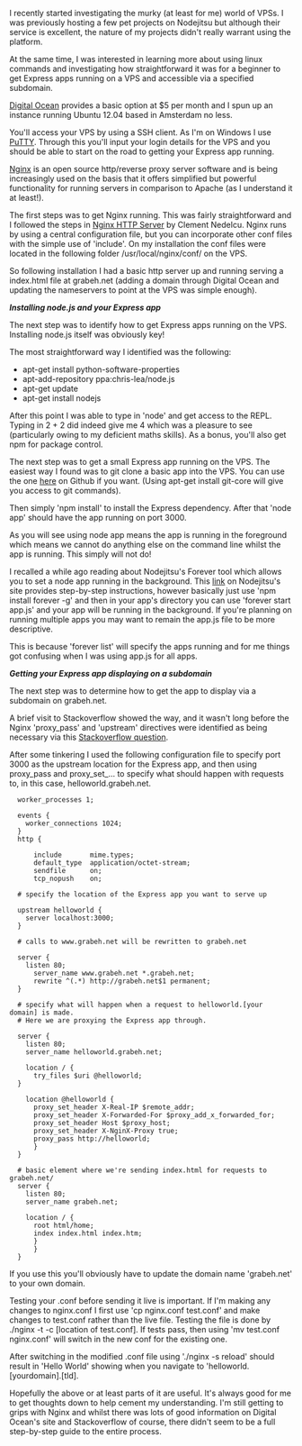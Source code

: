 

I recently started investigating the murky (at least for me) world of VPSs. I was previously hosting a few pet projects on Nodejitsu but although their service is excellent, the nature of my projects didn't really warrant using the platform.

At the same time, I was interested in learning more about using linux commands and investigating how straightforward it was for a beginner to get Express apps running on a VPS and accessible via a specified subdomain.

[Digital Ocean](http://digitalocean.com) provides a basic option at $5 per month and I spun up an instance running Ubuntu 12.04 based in Amsterdam no less.

You'll access your VPS by using a SSH client. As I'm on Windows I use [PuTTY](http://www.chiark.greenend.org.uk/%7Esgtatham/putty/). Through this you'll input your login details for the VPS and you should be able to start on the road to getting your Express app running.

[Nginx](http://wiki.nginx.org/Main) is an open source http/reverse proxy server software and is being increasingly used on the basis that it offers simplified but powerful functionality for running servers in comparison to Apache (as I understand it at least!).

The first steps was to get Nginx running. This was fairly straightforward and I followed the steps in [Nginx HTTP Server](http://www.packtpub.com/nginx-http-server/book) by Clement Nedelcu. Nginx runs by using a central configuration file, but you can incorporate other conf files with the simple use of 'include'. On my installation the conf files were located in the following folder /usr/local/nginx/conf/ on the VPS.

So following installation I had a basic http server up and running serving a index.html file at grabeh.net (adding a domain through Digital Ocean and updating the nameservers to point at the VPS was simple enough).

**_Installing node.js and your Express app_**

The next step was to identify how to get Express apps running on the VPS. Installing node.js itself was obviously key!

The most straightforward way I identified was the following:

*   apt-get install python-software-properties
*   apt-add-repository ppa:chris-lea/node.js
*   apt-get update
*   apt-get install nodejs

After this point I was able to type in 'node' and get access to the REPL. Typing in 2 + 2 did indeed give me 4 which was a pleasure to see (particularly owing to my deficient maths skills). As a bonus, you'll also get npm for package control.

The next step was to get a small Express app running on the VPS. The easiest way I found was to git clone a basic app into the VPS. You can use the one [here](http://github.com/Grabbeh/express-hello-world) on Github if you want. (Using apt-get install git-core will give you access to git commands).

Then simply 'npm install' to install the Express dependency. After that 'node app' should have the app running on port 3000.

As you will see using node app means the app is running in the foreground which means we cannot do anything else on the command line whilst the app is running. This simply will not do!

I recalled a while ago reading about Nodejitsu's Forever tool which allows you to set a node app running in the background. This [link](http://blog.nodejitsu.com/keep-a-nodejs-server-up-with-forever) on Nodejitsu's site provides step-by-step instructions, however basically just use 'npm install forever -g' and then in your app's directory you can use 'forever start app.js' and your app will be running in the background. If you're planning on running multiple apps you may want to remain the app.js file to be more descriptive.

This is because 'forever list' will specify the apps running and for me things got confusing when I was using app.js for all apps.

**_Getting your Express app displaying on a subdomain_**

The next step was to determine how to get the app to display via a subdomain on grabeh.net.

A brief visit to Stackoverflow showed the way, and it wasn't long before the Nginx 'proxy_pass' and 'upstream' directives were identified as being necessary via this [Stackoverflow question](http://stackoverflow.com/questions/5009324/node-js-nginx-and-now).

After some tinkering I used the following configuration file to specify port 3000 as the upstream location for the Express app, and then using proxy_pass and proxy_set_... to specify what should happen with requests to, in this case, helloworld.grabeh.net.

      worker_processes 1;

      events {
        worker_connections 1024;
      }
      http {

          include       mime.types;
          default_type  application/octet-stream;
          sendfile      on;
          tcp_nopush    on;

      # specify the location of the Express app you want to serve up

      upstream helloworld {
        server localhost:3000;
      }

      # calls to www.grabeh.net will be rewritten to grabeh.net

      server {
        listen 80;
          server_name www.grabeh.net *.grabeh.net;
          rewrite ^(.*) http://grabeh.net$1 permanent;
      } 

      # specify what will happen when a request to helloworld.[your domain] is made. 
      # Here we are proxying the Express app through.

      server {
        listen 80;
        server_name helloworld.grabeh.net;

        location / {
          try_files $uri @helloworld;
      }

        location @helloworld {
          proxy_set_header X-Real-IP $remote_addr;
          proxy_set_header X-Forwarded-For $proxy_add_x_forwarded_for;
          proxy_set_header Host $proxy_host;
          proxy_set_header X-NginX-Proxy true;
          proxy_pass http://helloworld;
          }
      }

      # basic element where we're sending index.html for requests to grabeh.net/
      server {
        listen 80; 
        server_name grabeh.net;

        location / {
          root html/home;
          index index.html index.htm;
          }  
          }
      }

If you use this you'll obviously have to update the domain name 'grabeh.net' to your own domain.

Testing your .conf before sending it live is important. If I'm making any changes to nginx.conf I first use 'cp nginx.conf test.conf' and make changes to test.conf rather than the live file. Testing the file is done by ./nginx -t -c [location of test.conf]. If tests pass, then using 'mv test.conf nginx.conf' will switch in the new conf for the existing one.

After switching in the modified .conf file using './nginx -s reload' should result in 'Hello World' showing when you navigate to 'helloworld.[yourdomain].[tld].

Hopefully the above or at least parts of it are useful. It's always good for me to get thoughts down to help cement my understanding. I'm still getting to grips with Nginx and whilst there was lots of good information on Digital Ocean's site and Stackoverflow of course, there didn't seem to be a full step-by-step guide to the entire process.

